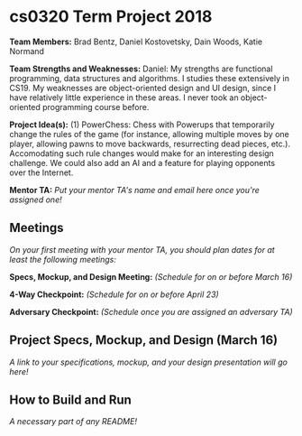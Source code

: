 # cs0320 Term Project 2018

**Team Members:** Brad Bentz, Daniel Kostovetsky, Dain Woods, Katie Normand

**Team Strengths and Weaknesses:**
Daniel: My strengths are functional programming, data structures and algorithms. I studies these extensively in CS19. My weaknesses are object-oriented design and UI design, since I have relatively little experience in these areas. I never took an object-oriented programming course before.

**Project Idea(s):** 
(1) PowerChess: Chess with Powerups that temporarily change the rules of the game (for instance, allowing multiple moves by one player, allowing pawns to move backwards, resurrecting dead pieces, etc.). Accomodating such rule changes would make for an interesting design challenge. We could also add an AI and a feature for playing opponents over the Internet.

**Mentor TA:** _Put your mentor TA's name and email here once you're assigned one!_

## Meetings
_On your first meeting with your mentor TA, you should plan dates for at least the following meetings:_

**Specs, Mockup, and Design Meeting:** _(Schedule for on or before March 16)_

**4-Way Checkpoint:** _(Schedule for on or before April 23)_

**Adversary Checkpoint:** _(Schedule once you are assigned an adversary TA)_

## Project Specs, Mockup, and Design (March 16)
_A link to your specifications, mockup, and your design presentation will go here!_

## How to Build and Run
_A necessary part of any README!_
